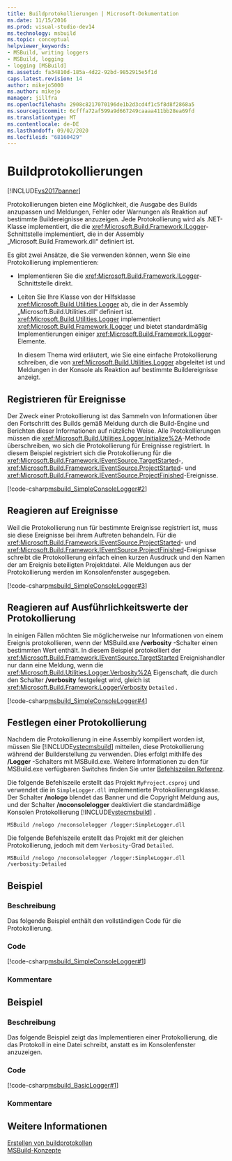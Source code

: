 ```yaml
---
title: Buildprotokollierungen | Microsoft-Dokumentation
ms.date: 11/15/2016
ms.prod: visual-studio-dev14
ms.technology: msbuild
ms.topic: conceptual
helpviewer_keywords:
- MSBuild, writing loggers
- MSBuild, logging
- logging [MSBuild]
ms.assetid: fa34810d-185a-4d22-92bd-9852915e5f1d
caps.latest.revision: 14
author: mikejo5000
ms.author: mikejo
manager: jillfra
ms.openlocfilehash: 2908c8217070196de1b2d3cd4f1c5f8d8f2868a5
ms.sourcegitcommit: 6cfffa72af599a9d667249caaaa411bb28ea69fd
ms.translationtype: MT
ms.contentlocale: de-DE
ms.lasthandoff: 09/02/2020
ms.locfileid: "68160429"
---
```

# <a name="build-loggers"></a>Buildprotokollierungen
[!INCLUDE[vs2017banner](../includes/vs2017banner.md)]

Protokollierungen bieten eine Möglichkeit, die Ausgabe des Builds anzupassen und Meldungen, Fehler oder Warnungen als Reaktion auf bestimmte Buildereignisse anzuzeigen. Jede Protokollierung wird als .NET- Klasse implementiert, die die <xref:Microsoft.Build.Framework.ILogger>-Schnittstelle implementiert, die in der Assembly „Microsoft.Build.Framework.dll“ definiert ist.  
  
 Es gibt zwei Ansätze, die Sie verwenden können, wenn Sie eine Protokollierung implementieren:  
  
- Implementieren Sie die <xref:Microsoft.Build.Framework.ILogger>-Schnittstelle direkt.  
  
- Leiten Sie Ihre Klasse von der Hilfsklasse <xref:Microsoft.Build.Utilities.Logger> ab, die in der Assembly „Microsoft.Build.Utilities.dll“ definiert ist. <xref:Microsoft.Build.Utilities.Logger> implementiert <xref:Microsoft.Build.Framework.ILogger> und bietet standardmäßig Implementierungen einiger <xref:Microsoft.Build.Framework.ILogger>-Elemente.  
  
  In diesem Thema wird erläutert, wie Sie eine einfache Protokollierung schreiben, die von <xref:Microsoft.Build.Utilities.Logger> abgeleitet ist und Meldungen in der Konsole als Reaktion auf bestimmte Buildereignisse anzeigt.  
  
## <a name="registering-for-events"></a>Registrieren für Ereignisse  
 Der Zweck einer Protokollierung ist das Sammeln von Informationen über den Fortschritt des Builds gemäß Meldung durch die Build-Engine und Berichten dieser Informationen auf nützliche Weise. Alle Protokollierungen müssen die <xref:Microsoft.Build.Utilities.Logger.Initialize%2A>-Methode überschreiben, wo sich die Protokollierung für Ereignisse registriert. In diesem Beispiel registriert sich die Protokollierung für die <xref:Microsoft.Build.Framework.IEventSource.TargetStarted>-, <xref:Microsoft.Build.Framework.IEventSource.ProjectStarted>- und <xref:Microsoft.Build.Framework.IEventSource.ProjectFinished>-Ereignisse.  
  
 [!code-csharp[msbuild_SimpleConsoleLogger#2](../snippets/csharp/VS_Snippets_Misc/msbuild_SimpleConsoleLogger/CS/msbuild_SimpleConsoleLogger.cs#2)]  
  
## <a name="responding-to-events"></a>Reagieren auf Ereignisse  
 Weil die Protokollierung nun für bestimmte Ereignisse registriert ist, muss sie diese Ereignisse bei ihrem Auftreten behandeln. Für die <xref:Microsoft.Build.Framework.IEventSource.ProjectStarted>- und <xref:Microsoft.Build.Framework.IEventSource.ProjectFinished>-Ereignisse schreibt die Protokollierung einfach einen kurzen Ausdruck und den Namen der am Ereignis beteiligten Projektdatei. Alle Meldungen aus der Protokollierung werden im Konsolenfenster ausgegeben.  
  
 [!code-csharp[msbuild_SimpleConsoleLogger#3](../snippets/csharp/VS_Snippets_Misc/msbuild_SimpleConsoleLogger/CS/msbuild_SimpleConsoleLogger.cs#3)]  
  
## <a name="responding-to-logger-verbosity-values"></a>Reagieren auf Ausführlichkeitswerte der Protokollierung  
 In einigen Fällen möchten Sie möglicherweise nur Informationen von einem Ereignis protokollieren, wenn der MSBuild.exe **/verbosity** -Schalter einen bestimmten Wert enthält. In diesem Beispiel protokolliert der <xref:Microsoft.Build.Framework.IEventSource.TargetStarted> Ereignishandler nur dann eine Meldung, wenn die <xref:Microsoft.Build.Utilities.Logger.Verbosity%2A> Eigenschaft, die durch den Schalter **/verbosity** festgelegt wird, gleich ist <xref:Microsoft.Build.Framework.LoggerVerbosity> `Detailed` .  
  
 [!code-csharp[msbuild_SimpleConsoleLogger#4](../snippets/csharp/VS_Snippets_Misc/msbuild_SimpleConsoleLogger/CS/msbuild_SimpleConsoleLogger.cs#4)]  
  
## <a name="specifying-a-logger"></a>Festlegen einer Protokollierung  
 Nachdem die Protokollierung in eine Assembly kompiliert worden ist, müssen Sie [!INCLUDE[vstecmsbuild](../includes/vstecmsbuild-md.md)] mitteilen, diese Protokollierung während der Builderstellung zu verwenden. Dies erfolgt mithilfe des **/Logger** -Schalters mit MSBuild.exe. Weitere Informationen zu den für MSBuild.exe verfügbaren Switches finden Sie unter [Befehlszeilen Referenz](../msbuild/msbuild-command-line-reference.md).  
  
 Die folgende Befehlszeile erstellt das Projekt `MyProject.csproj` und verwendet die in `SimpleLogger.dll` implementierte Protokollierungsklasse. Der Schalter **/nologo** blendet das Banner und die Copyright Meldung aus, und der Schalter **/noconsolelogger** deaktiviert die standardmäßige Konsolen Protokollierung [!INCLUDE[vstecmsbuild](../includes/vstecmsbuild-md.md)] .  
  
```  
MSBuild /nologo /noconsolelogger /logger:SimpleLogger.dll  
```  
  
 Die folgende Befehlszeile erstellt das Projekt mit der gleichen Protokollierung, jedoch mit dem `Verbosity`-Grad `Detailed`.  
  
```  
MSBuild /nologo /noconsolelogger /logger:SimpleLogger.dll /verbosity:Detailed  
```  
  
## <a name="example"></a>Beispiel  
  
### <a name="description"></a>Beschreibung  
 Das folgende Beispiel enthält den vollständigen Code für die Protokollierung.  
  
### <a name="code"></a>Code  
 [!code-csharp[msbuild_SimpleConsoleLogger#1](../snippets/csharp/VS_Snippets_Misc/msbuild_SimpleConsoleLogger/CS/msbuild_SimpleConsoleLogger.cs#1)]  
  
### <a name="comments"></a>Kommentare  
  
## <a name="example"></a>Beispiel  
  
### <a name="description"></a>Beschreibung  
 Das folgende Beispiel zeigt das Implementieren einer Protokollierung, die das Protokoll in eine Datei schreibt, anstatt es im Konsolenfenster anzuzeigen.  
  
### <a name="code"></a>Code  
 [!code-csharp[msbuild_BasicLogger#1](../snippets/csharp/VS_Snippets_Misc/msbuild_BasicLogger/CS/msbuild_BasicLogger.cs#1)]  
  
### <a name="comments"></a>Kommentare  
  
## <a name="see-also"></a>Weitere Informationen  
 [Erstellen von buildprotokollen](../msbuild/obtaining-build-logs-with-msbuild.md)   
 [MSBuild-Konzepte](../msbuild/msbuild-concepts.md)
